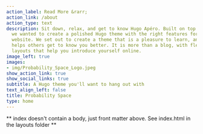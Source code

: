 ```yaml
---
action_label: Read More &rarr;
action_link: /about
action_type: text
description: Sit down, relax, and get to know Hugo Apéro. Built on top of Blogophonic,
  we wanted to create a polished Hugo theme with the right features for a true personal
  website. We set out to create a theme that is a pleasure to learn, and one that
  helps others get to know you better. It is more than a blog, with flexible custom
  layouts that help you introduce yourself online.
image_left: true
images:
- img/Probability_Space_Logo.jpeg
show_action_link: true
show_social_links: true
subtitle: A Hugo theme you'll want to hang out with
text_align_left: false
title: Probability Space
type: home
---
```


** index doesn't contain a body, just front matter above.
See index.html in the layouts folder **
